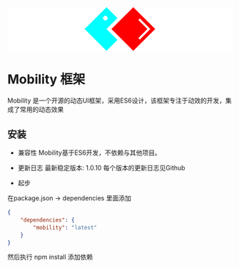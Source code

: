 ![](./docs/.vuepress/public/logo.png)

# Mobility 框架
Mobility 是一个开源的动态UI框架，采用ES6设计，该框架专注于动效的开发，集成了常用的动态效果

## 安装

- 兼容性
Mobility基于ES6开发，不依赖与其他项目。

- 更新日志
最新稳定版本: 1.0.10
每个版本的更新日志见Github

- 起步

在package.json -> dependencies 里面添加
```json
{
    "dependencies": {
        "mobility": "latest"
    }
}
```

然后执行 npm install 添加依赖
